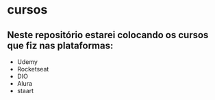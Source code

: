 # cursos

 ## Neste repositório estarei colocando os cursos que fiz nas plataformas: 

- Udemy
- Rocketseat
- DIO
- Alura
- staart
